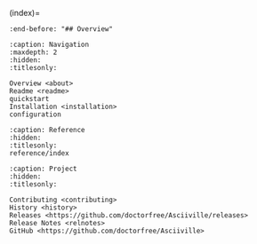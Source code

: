 (index)=

```{include} ../README.md
:end-before: "## Overview"
```

```{toctree}
:caption: Navigation
:maxdepth: 2
:hidden:
:titlesonly:

Overview <about>
Readme <readme>
quickstart
Installation <installation>
configuration
```

```{toctree}
:caption: Reference
:hidden:
:titlesonly:
reference/index
```

```{toctree}
:caption: Project
:hidden:
:titlesonly:

Contributing <contributing>
History <history>
Releases <https://github.com/doctorfree/Asciiville/releases>
Release Notes <relnotes>
GitHub <https://github.com/doctorfree/Asciiville>
```
